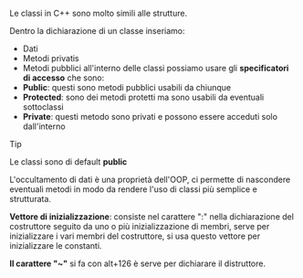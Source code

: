 Le classi in C++ sono molto simili alle strutture.

Dentro la dichiarazione di un classe inseriamo:
- Dati
- Metodi privatis
- Metodi pubblici
all'interno delle classi possiamo usare gli **specificatori di accesso** che sono:
- **Public**: questi sono metodi pubblici usabili da chiunque
- **Protected**: sono dei metodi protetti ma sono usabili da eventuali sottoclassi
- **Private**: questi metodo sono privati e possono essere acceduti solo dall'interno

> [!TIP]
> Le classi sono di default **public**

L'occultamento di dati è una proprietà dell'OOP, ci permette di nascondere eventuali metodi in modo da rendere l'uso di classi più semplice e strutturata.



**Vettore di inizializzazione**: consiste nel carattere ":" nella dichiarazione del costruttore seguito da uno o più inizializzazione di membri, serve per inizializzare i vari membri del costruttore, si usa questo vettore per inizializzare le constanti.

**Il carattere "~"**  si fa con alt+126 è serve per dichiarare il distruttore.
